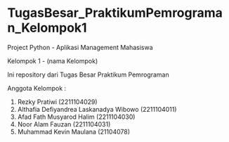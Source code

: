 # TugasBesar_PraktikumPemrograman_Kelompok1
Project Python - Aplikasi Management Mahasiswa

Kelompok 1 - (nama Kelompok)

Ini repository dari Tugas Besar Praktikum Pemrograman

Anggota Kelompok :
1. Rezky Pratiwi (2211104029)
2. Althafia Defiyandrea Laskanadya Wibowo (2211104011)
3. Afad Fath Musyarod Halim (2211104030)
4. Noor Alam Fauzan (2211104031)
5. Muhammad Kevin Maulana (21104078)
